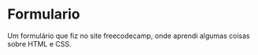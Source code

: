 # Formulario
 Um formulário que fiz no site freecodecamp, onde aprendi algumas coisas sobre HTML e CSS.

